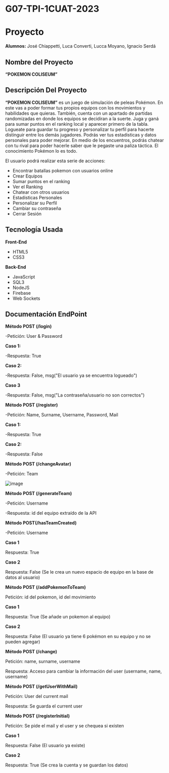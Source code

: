 # G07-TPI-1CUAT-2023

# Proyecto

**Alumnos:** José Chiappetti, Luca Converti, Lucca Moyano, Ignacio Serdá

## Nombre del Proyecto

**“POKEMON COLISEUM”**

## Descripción Del Proyecto

**“POKEMON COLISEUM”** es un juego de simulación de peleas Pokémon. En este vas a poder formar tus propios equipos con los movimientos y habilidades que quieras. También, cuenta con un apartado de partidas randomizadas en donde los equipos se decidiran a la suerte. Juga y ganá para sumar puntos en el ranking local y aparecer primero de la tabla. Logueate para guardar tu progreso y personalizar tu perfil para hacerte distinguir entre los demás jugadores. Podrás ver tus estadisticas y datos personales para poder mejorar. En medio de los encuentros, podrás chatear con tu rival para poder hacerle saber que le pegaste una paliza táctica. El conocimiento Pokémon lo es todo.

El usuario podrá realizar esta serie de acciones:

- Encontrar batallas pokemon con usuarios online
- Crear Equipos
- Sumar puntos en el ranking
- Ver el Ranking
- Chatear con otros usuarios
- Estadisticas Personales
- Personalizar su Perfil
- Cambiar su contraseña
- Cerrar Sesión

## Tecnología Usada

**Front-End**

- HTML5
- CSS3

**Back-End**

- JavaScript
- SQL3
- NodeJS
- Firebase
- Web Sockets

## Documentación EndPoint

**Método POST (/login)**

-Petición: User & Password

**Caso 1:**

-Respuesta: True

**Caso 2:**

-Respuesta: False, msg("El usuario ya se encuentra logueado")

**Caso 3**

-Respuesta: False, msg("La contraseña/usuario no son correctos")

**Método POST (/register)**

-Petición: Name, Surname, Username, Password, Mail

**Caso 1:**

-Respuesta: True

**Caso 2:**

-Respuesta: False

**Método POST (/changeAvatar)**

-Petición: Team

![image](https://github.com/PioIX/G07-TPFINAL-2023/assets/104986406/1cf158cf-e836-453d-abbb-ca3588419905)

**Método POST (/generateTeam)**

-Petición: Username

-Respuesta: id del equipo extraído de la API

**Método POST(/hasTeamCreated)**

-Petición: Username 

**Caso 1**

Respuesta: True

**Caso 2**

Respuesta: False (Se le crea un nuevo espacio de equipo en la base de datos al usuario)

**Método POST (/addPokemonToTeam)**

Petición: id del pokemon, id del movimiento

**Caso 1**

Respuesta: True (Se añade un pokemon al equipo)

**Caso 2**

Respuesta: False (El usuario ya tiene 6 pokémon en su equipo y no se pueden agregar)

**Método POST (/change)**

Petición: name, surname, username

Respuesta: Acceso para cambiar la información del user (username, name, username)

**Método POST (/getUserWithMail)**

Petición: User del current mail 

Respuesta: Se guarda el current user

**Método POST (/registerInitial)**

Petición: Se pide el mail y el user y se chequea si existen

**Caso 1**

Respuesta: False (El usuario ya existe)

**Caso 2**

Respuesta: True (Se crea la cuenta y se guardan los datos)

